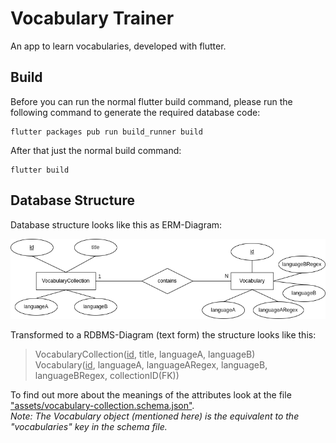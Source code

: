 # Vocabulary Trainer

An app to learn vocabularies, developed with flutter.

## Build

Before you can run the normal flutter build command, 
please run the following command to generate the required database code:

```shell
flutter packages pub run build_runner build
```

After that just the normal build command:

```shell
flutter build
```

## Database Structure

Database structure looks like this as ERM-Diagram:

![Database structure as erm diagram](./ERM.png "ERM-Diagram")

Transformed to a RDBMS-Diagram (text form) the structure looks like this:

> VocabularyCollection(<u>id</u>, title, languageA, languageB)\
Vocabulary(<u>id</u>, languageA, languageARegex, languageB, languageBRegex, collectionID(FK))
>

To find out more about the meanings of the attributes look at
the file ["assets/vocabulary-collection.schema.json"](assets/vocabulary-collection.schema.json).\
*Note: The Vocabulary object (mentioned here) is the equivalent to 
the "vocabularies" key in the schema file.*